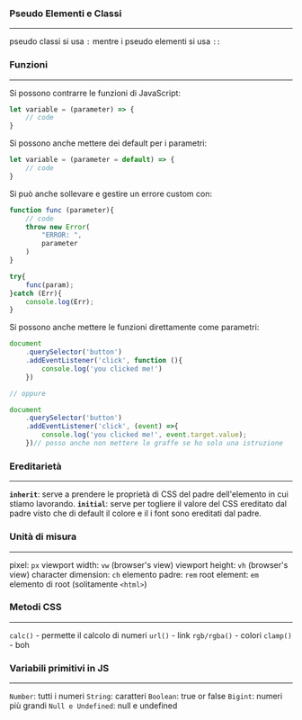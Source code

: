 ### Pseudo Elementi e Classi
---
pseudo classi si usa `:`
mentre i pseudo elementi si usa `::`
### Funzioni
---
Si possono contrarre le funzioni di JavaScript:
``` js
let variable = (parameter) => {
	// code
}
```

Si possono anche mettere dei default per i parametri: 
``` js
let variable = (parameter = default) => {
	// code
}
```

Si può anche sollevare e gestire un errore custom con: 
``` js
function func (parameter){
	// code
	throw new Error(
		"ERROR: ", 
		parameter
	)
}

try{
	func(param);
}catch (Err){
	console.log(Err);
}
```

Si possono anche mettere le funzioni direttamente come parametri: 
``` js
document
	.querySelector('button')
	.addEventListener('click', function (){
		console.log('you clicked me!')
	})

// oppure

document
	.querySelector('button')
	.addEventListener('click', (event) =>{
		console.log('you clicked me!', event.target.value);
	})// posso anche non mettere le graffe se ho solo una istruzione
```
### Ereditarietà
---
**`inherit`**: serve a prendere le proprietà di CSS del padre dell'elemento in cui stiamo lavorando.
**`initial`**: serve per togliere il valore del CSS ereditato dal padre visto che di default il colore e il i font sono ereditati dal padre.
### Unità di misura
---
pixel: `px`
viewport width: `vw` (browser's view)
viewport height: `vh` (browser's view)
character dimension: `ch` 
elemento padre: `rem` 
root element: `em` elemento di root (solitamente `<html>`)
### Metodi CSS
---
`calc()` - permette il calcolo di numeri
`url()` - link
`rgb/rgba()` - colori
`clamp()` - boh

### Variabili primitivi in JS
---
`Number`: tutti i numeri
`String`: caratteri
`Boolean`: true or false 
`Bigint`: numeri più grandi
`Null e Undefined`: null e undefined